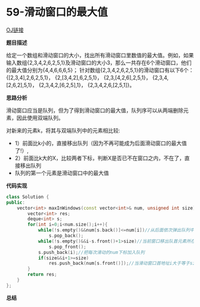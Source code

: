 # 59-滑动窗口的最大值

[OJ链接](https://www.nowcoder.com/practice/1624bc35a45c42c0bc17d17fa0cba788?tpId=13&tqId=11217&tPage=4&rp=1&ru=%2Fta%2Fcoding-interviews&qru=%2Fta%2Fcoding-interviews%2Fquestion-ranking)

**题目描述**

给定一个数组和滑动窗口的大小，找出所有滑动窗口里数值的最大值。例如，如果输入数组{2,3,4,2,6,2,5,1}及滑动窗口的大小3，那么一共存在6个滑动窗口，他们的最大值分别为{4,4,6,6,6,5}； 针对数组{2,3,4,2,6,2,5,1}的滑动窗口有以下6个： {[2,3,4],2,6,2,5,1}， {2,[3,4,2],6,2,5,1}， {2,3,[4,2,6],2,5,1}， {2,3,4,[2,6,2],5,1}， {2,3,4,2,[6,2,5],1}， {2,3,4,2,6,[2,5,1]}。

**思路分析**

滑动窗口应当是队列，但为了得到滑动窗口的最大值，队列序可以从两端删除元素，因此使用双端队列。

对新来的元素k，将其与双端队列中的元素相比较:
* 1）前面比k小的，直接移出队列（因为不再可能成为后面滑动窗口的最大值了!）,
* 2）前面比k大的X，比较两者下标，判断X是否已不在窗口之内，不在了，直接移出队列
* 队列的第一个元素是滑动窗口中的最大值

**代码实现**

```c++
class Solution {
public:
    vector<int> maxInWindows(const vector<int>& num, unsigned int size){
        vector<int> res;
        deque<int> s;
        for(int i=0;i<num.size();i++){
            while(!s.empty()&&num[s.back()]<=num[i])//从后面依次弹出队列中比当前num值小的元素，同时保证队列首元素为当前窗口最大值下标
                s.pop_back();
            while(!s.empty()&&i-s.front()+1>size)//当前窗口移出队首元素所在的位置，即队首元素坐标对应的num不在窗口中，需要弹出
                s.pop_front();
            s.push_back(i);//把每次滑动的num下标加入队列
            if(size&&i+1>=size)
                res.push_back(num[s.front()]);//当滑动窗口首地址i大于等于size时才开始写入窗口最大值
        }
        return res;
    }
};
```

**总结**



